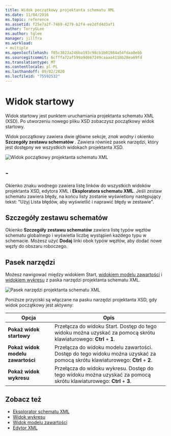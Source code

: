 ```yaml
---
title: Widok początkowy projektanta schematu XML
ms.date: 11/04/2016
ms.topic: reference
ms.assetid: f25e7a2f-7469-4279-b2f4-ee2dfd4d3af1
author: TerryGLee
ms.author: tglee
manager: jillfra
ms.workload:
- multiple
ms.openlocfilehash: f05c3023a246ba193c98cb1b01984a54fdaa0ebb
ms.sourcegitcommit: 6cfffa72af599a9d667249caaaa411bb28ea69fd
ms.translationtype: MT
ms.contentlocale: pl-PL
ms.lasthandoff: 09/02/2020
ms.locfileid: "75592532"
---
```

# <a name="start-view"></a>Widok startowy

Widok startowy jest punktem uruchamiania projektanta schematu XML (XSD). Po utworzeniu nowego pliku XSD zobaczysz początkowy widok startowy.

Widok początkowy zawiera dwie główne sekcje, *znak wodny* i okienko **Szczegóły zestawu schematów** . Zawiera również pasek narzędzi, który jest dostępny we wszystkich widokach projektanta XSD.

![Widok początkowy projektanta schematu XML](../xml-tools/media/xsddesigner_startview.gif)

## <a name="watermark"></a>-

Okienko znaku wodnego zawiera listę linków do wszystkich widoków projektanta XSD, edytora XML i **Eksploratora schematu XML**. Jeśli zestaw schematu zawiera błędy, na końcu listy zostanie wyświetlony następujący tekst: "Użyj Lista błędów, aby wyświetlić i naprawić błędy w zestawie".

## <a name="schema-set-details"></a>Szczegóły zestawu schematów

Okienko **Szczegóły zestawu schematów** zawiera listę typów węzłów schematu globalnego i wyświetla liczbę wystąpień każdego typu w schemacie. Możesz użyć **Dodaj** linki obok typów węzłów, aby dodać nowe węzły do obszaru roboczego.

## <a name="toolbar"></a>Pasek narzędzi

Możesz nawigować między widokiem Start, [widokiem modelu zawartości](../xml-tools/content-model-view.md) i [widokiem wykresu](../xml-tools/graph-view.md) z paska narzędzi projektanta schematu XML.

![Pasek narzędzi projektanta schematu XML](../xml-tools/media/xsdstartviewtoolbar.gif)

Poniższe przyciski są włączane na pasku narzędzi projektanta XSD, gdy widok początkowy jest aktywny:

|Opcja|Opis|
|-|-----------------|
|**Pokaż widok startowy**|Przełącza do widoku Start. Dostęp do tego widoku można uzyskać za pomocą skrótu klawiaturowego: **Ctrl** + **1**.|
|**Pokaż widok modelu zawartości**|Przełącza do widoku modelu zawartości. Dostęp do tego widoku można uzyskać za pomocą skrótu klawiaturowego: **Ctrl** + **2**.|
|**Pokaż widok wykresu**|Przełącza do widoku wykresu. Dostęp do tego widoku można uzyskać za pomocą skrótu klawiaturowego: **Ctrl** + **3**.|

## <a name="see-also"></a>Zobacz też

- [Eksplorator schematu XML](../xml-tools/xml-schema-explorer.md)
- [Widok wykresu](../xml-tools/graph-view.md)
- [Widok modelu zawartości](../xml-tools/content-model-view.md)
- [Edytor XML](../xml-tools/xml-editor.md)
